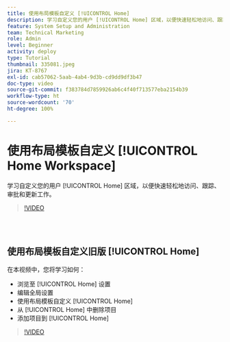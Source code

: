 ```yaml
---
title: 使用布局模板自定义 [!UICONTROL Home]
description: 学习自定义您的用户 [!UICONTROL Home] 区域，以便快速轻松地访问、跟踪、审批和更新工作。
feature: System Setup and Administration
team: Technical Marketing
role: Admin
level: Beginner
activity: deploy
type: Tutorial
thumbnail: 335081.jpeg
jira: KT-8767
exl-id: cab57062-5aab-4ab4-9d3b-cd9dd9df3b47
doc-type: video
source-git-commit: f383784d7859926ab6c4f40f713577eba2154b39
workflow-type: ht
source-wordcount: '70'
ht-degree: 100%

---
```


# 使用布局模板自定义 [!UICONTROL Home Workspace]

学习自定义您的用户 [!UICONTROL Home] 区域，以便快速轻松地访问、跟踪、审批和更新工作。

>[!VIDEO](https://video.tv.adobe.com/v/3428091/?quality=12&learn=on)

<br>
</br>

## 使用布局模板自定义旧版 [!UICONTROL Home]

在本视频中，您将学习如何：

* 浏览至 [!UICONTROL Home] 设置
* 编辑全局设置
* 使用布局模板自定义 [!UICONTROL Home]
* 从 [!UICONTROL Home] 中删除项目 
* 添加项目到 [!UICONTROL Home]

>[!VIDEO](https://video.tv.adobe.com/v/335081/?quality=12&learn=on)
